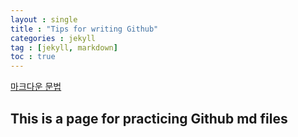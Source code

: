 ```yaml
---
layout : single
title : "Tips for writing Github"
categories : jekyll
tag : [jekyll, markdown]
toc : true
---
```


[마크다운 문법](https://teddylee777.github.io/jekyll/Jekyll-%EC%82%AC%EC%9A%A9%EC%9D%84-%EC%9C%84%ED%95%9C-markdown-%EB%AC%B8%EB%B2%95/)

## This is a page for practicing Github md files